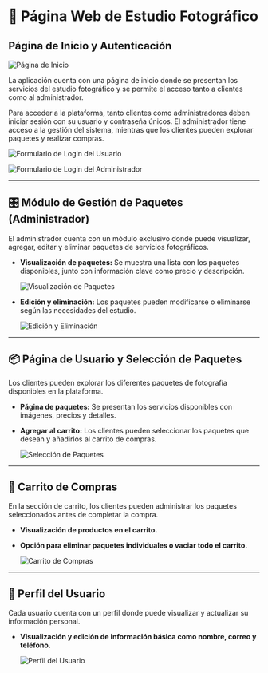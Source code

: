 # 📸 Página Web de Estudio Fotográfico

## Página de Inicio y Autenticación

![Página de Inicio](ruta/de/tu/imagen1.png)

La aplicación cuenta con una página de inicio donde se presentan los servicios del estudio fotográfico y se permite el acceso tanto a clientes como al administrador.

Para acceder a la plataforma, tanto clientes como administradores deben iniciar sesión con su usuario y contraseña únicos. El administrador tiene acceso a la gestión del sistema, mientras que los clientes pueden explorar paquetes y realizar compras.

![Formulario de Login del Usuario](ruta/de/tu/imagen2.png)

![Formulario de Login del Administrador](ruta/de/tu/imagen3.png)

---

## 🎛️ Módulo de Gestión de Paquetes (Administrador)

El administrador cuenta con un módulo exclusivo donde puede visualizar, agregar, editar y eliminar paquetes de servicios fotográficos.

- **Visualización de paquetes:** Se muestra una lista con los paquetes disponibles, junto con información clave como precio y descripción.
  
  ![Visualización de Paquetes](ruta/de/tu/imagen4.png)

- **Edición y eliminación:** Los paquetes pueden modificarse o eliminarse según las necesidades del estudio.
  
  ![Edición y Eliminación](ruta/de/tu/imagen5.png)

---

## 📦 Página de Usuario y Selección de Paquetes

Los clientes pueden explorar los diferentes paquetes de fotografía disponibles en la plataforma.

- **Página de paquetes:** Se presentan los servicios disponibles con imágenes, precios y detalles.
- **Agregar al carrito:** Los clientes pueden seleccionar los paquetes que desean y añadirlos al carrito de compras.
  
  ![Selección de Paquetes](ruta/de/tu/imagen6.png)

---

## 🛒 Carrito de Compras

En la sección de carrito, los clientes pueden administrar los paquetes seleccionados antes de completar la compra.

- **Visualización de productos en el carrito.**
- **Opción para eliminar paquetes individuales o vaciar todo el carrito.**
  
  ![Carrito de Compras](ruta/de/tu/imagen7.png)

---

## 👤 Perfil del Usuario

Cada usuario cuenta con un perfil donde puede visualizar y actualizar su información personal.

- **Visualización y edición de información básica como nombre, correo y teléfono.**
  
  ![Perfil del Usuario](ruta/de/tu/imagen8.png)


